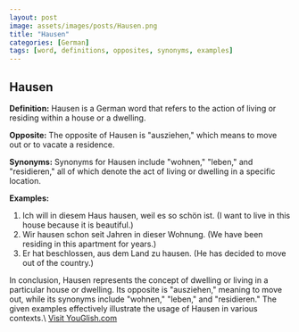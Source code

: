 ```yaml
---
layout: post
image: assets/images/posts/Hausen.png
title: "Hausen"
categories: [German]
tags: [word, definitions, opposites, synonyms, examples]
---
```


## Hausen

**Definition:** Hausen is a German word that refers to the action of living or residing within a house or a dwelling.

**Opposite:** The opposite of Hausen is "ausziehen," which means to move out or to vacate a residence.

**Synonyms:** Synonyms for Hausen include "wohnen," "leben," and "residieren," all of which denote the act of living or dwelling in a specific location.

**Examples:**
1. Ich will in diesem Haus hausen, weil es so schön ist. (I want to live in this house because it is beautiful.)
2. Wir hausen schon seit Jahren in dieser Wohnung. (We have been residing in this apartment for years.)
3. Er hat beschlossen, aus dem Land zu hausen. (He has decided to move out of the country.)

In conclusion, Hausen represents the concept of dwelling or living in a particular house or dwelling. Its opposite is "ausziehen," meaning to move out, while its synonyms include "wohnen," "leben," and "residieren." The given examples effectively illustrate the usage of Hausen in various contexts.\ <a id="yg-widget-0" class="youglish-widget" data-query="Hausen" data-lang="german" data-components="8412" data-auto-start="0" data-bkg-color="theme_light" data-title="How%20to%20pronounce%20Hausen%20in%20German"  rel="nofollow" href="https://youglish.com">Visit YouGlish.com</a><script async src="https://youglish.com/public/emb/widget.js" charset="utf-8"></script>